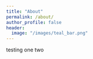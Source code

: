 ```yaml
---
title: "About"
permalink: /about/
author_profile: false
header:
  image: "/images/teal_bar.png"
---
```


testing one two
